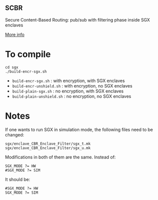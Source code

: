 ## SCBR 

Secure Content-Based Routing: pub/sub with filtering phase inside SGX enclaves

[More info](https://arxiv.org/abs/1701.04612)


# To compile
```
cd sgx
./build-encr-sgx.sh
```

* `build-encr-sgx.sh` : with encryption, with SGX enclaves
* `build-encr-unshield.sh` : with encryption, no SGX enclaves
* `build-plain-sgx.sh` : no encryption, with SGX enclaves
* `build-plain-unshield.sh` : no encryption, no SGX enclaves

# Notes

If one wants to run SGX in simulation mode, the following files need to be changed:
```
sgx/enclave_CBR_Enclave_Filter/sgx_t.mk
sgx/enclave_CBR_Enclave_Filter/sgx_u.mk
```

Modifications in both of them are the same. Instead of:
```
SGX_MODE ?= HW
#SGX_MODE ?= SIM
```

It should be:
```
#SGX_MODE ?= HW
SGX_MODE ?= SIM
```

